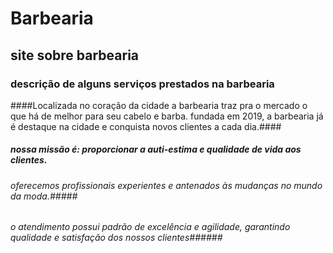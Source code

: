 # **Barbearia** # 
## site sobre **barbearia** ##
### descrição de alguns serviços prestados na **barbearia** ###
####Localizada no coração da cidade a barbearia traz pra o mercado o que há de melhor para seu cabelo e barba. fundada em 2019, a barbearia já é destaque na cidade e conquista novos clientes a cada dia.####
##### nossa missão é: proporcionar a auti-estima e qualidade de vida aos clientes.
###### oferecemos profissionais experientes e antenados às mudanças no mundo da moda.#####
###### o atendimento possui padrão de excelência e agilidade, garantindo qualidade e satisfação dos nossos clientes######
